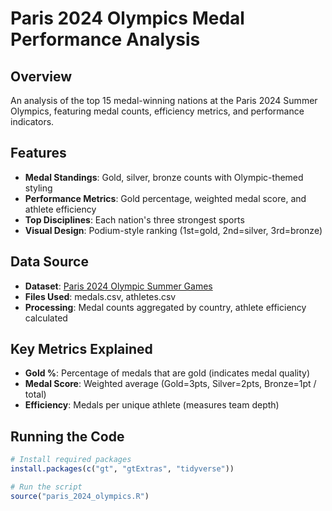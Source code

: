 # Paris 2024 Olympics Medal Performance Analysis

## Overview
An analysis of the top 15 medal-winning nations at the Paris 2024 Summer Olympics, 
featuring medal counts, efficiency metrics, and performance indicators.

## Features
- **Medal Standings**: Gold, silver, bronze counts with Olympic-themed styling
- **Performance Metrics**: Gold percentage, weighted medal score, and athlete efficiency
- **Top Disciplines**: Each nation's three strongest sports
- **Visual Design**: Podium-style ranking (1st=gold, 2nd=silver, 3rd=bronze)

## Data Source
- **Dataset**: [Paris 2024 Olympic Summer Games](https://www.kaggle.com/datasets/piterfm/paris-2024-olympic-summer-games)
- **Files Used**: medals.csv, athletes.csv
- **Processing**: Medal counts aggregated by country, athlete efficiency calculated

## Key Metrics Explained
- **Gold %**: Percentage of medals that are gold (indicates medal quality)
- **Medal Score**: Weighted average (Gold=3pts, Silver=2pts, Bronze=1pt / total)
- **Efficiency**: Medals per unique athlete (measures team depth)

## Running the Code
```r
# Install required packages
install.packages(c("gt", "gtExtras", "tidyverse"))

# Run the script
source("paris_2024_olympics.R")
